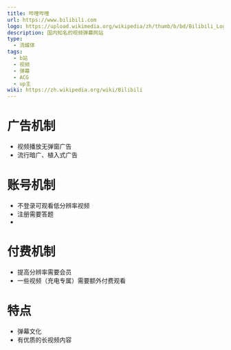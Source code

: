 ```yaml
---
title: 哔哩哔哩
url: https://www.bilibili.com
logo: https://upload.wikimedia.org/wikipedia/zh/thumb/b/bd/Bilibili_Logo_Blue.svg/2560px-Bilibili_Logo_Blue.svg.png
description: 国内知名的视频弹幕网站
type:
  - 流媒体
tags:
  - b站
  - 视频
  - 弹幕
  - ACG
  - up主
wiki: https://zh.wikipedia.org/wiki/Bilibili
---
```

# 广告机制
- 视频播放无弹窗广告
- 流行暗广、植入式广告

# 账号机制
- 不登录可观看低分辨率视频
- 注册需要答题
- 

# 付费机制
- 提高分辨率需要会员
- 一些视频（充电专属）需要额外付费观看

# 特点
- 弹幕文化
- 有优质的长视频内容
